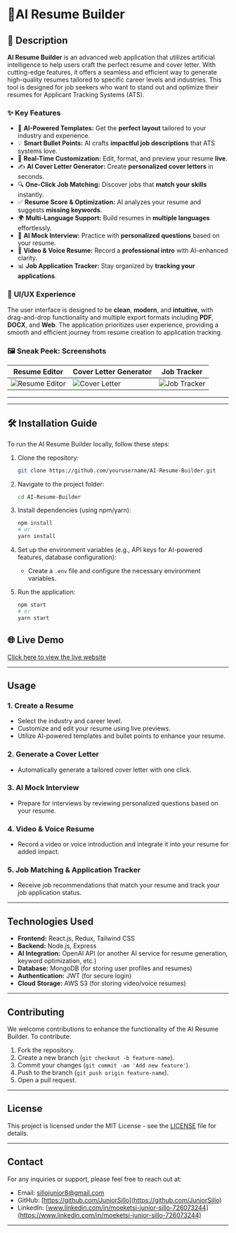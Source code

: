 # 🚀AI Resume Builder

## 📝 Description

**AI Resume Builder** is an advanced web application that utilizes artificial intelligence to help users craft the perfect resume and cover letter. With cutting-edge features, it offers a seamless and efficient way to generate high-quality resumes tailored to specific career levels and industries. This tool is designed for job seekers who want to stand out and optimize their resumes for Applicant Tracking Systems (ATS).

### ✨ **Key Features**

- 📄 **AI-Powered Templates:** Get the **perfect layout** tailored to your industry and experience.
- 💡 **Smart Bullet Points:** AI crafts **impactful job descriptions** that ATS systems love.
- 🎨 **Real-Time Customization:** Edit, format, and preview your resume **live**.
- ✍️ **AI Cover Letter Generator:** Create **personalized cover letters** in seconds.
- 🔍 **One-Click Job Matching:** Discover jobs that **match your skills** instantly.
- ✅ **Resume Score & Optimization:** AI analyzes your resume and suggests **missing keywords**.
- 🌍 **Multi-Language Support:** Build resumes in **multiple languages** effortlessly.
- 🎤 **AI Mock Interview:** Practice with **personalized questions** based on your resume.
- 🎥 **Video & Voice Resume:** Record a **professional intro** with AI-enhanced clarity.
- 📊 **Job Application Tracker:** Stay organized by **tracking your applications**.

### 🎨 **UI/UX Experience**

The user interface is designed to be **clean**, **modern**, and **intuitive**, with drag-and-drop functionality and multiple export formats including **PDF**, **DOCX**, and **Web**. The application prioritizes user experience, providing a smooth and efficient journey from resume creation to application tracking.

### 🖼️ **Sneak Peek: Screenshots**

| Resume Editor | Cover Letter Generator | Job Tracker |
|---------------|-----------------------|-------------|
| ![Resume Editor](https://github.com/user-attachments/assets/95d5da9b-4dfd-49e1-96be-81f9cd2c32f7) | ![Cover Letter](https://github.com/user-attachments/assets/48c7b2db-a10c-4a09-8265-8358c51ded2b) | ![Job Tracker](https://github.com/user-attachments/assets/dcea0f71-6c9d-4d76-be9a-e37e6f096852) |

---
---

## 🛠️ **Installation Guide**

To run the AI Resume Builder locally, follow these steps:

1. Clone the repository:

   ```bash
   git clone https://github.com/yourusername/AI-Resume-Builder.git
   ```

2. Navigate to the project folder:

   ```bash
   cd AI-Resume-Builder
   ```

3. Install dependencies (using npm/yarn):

   ```bash
   npm install
   # or
   yarn install
   ```

4. Set up the environment variables (e.g., API keys for AI-powered features, database configuration):

   * Create a `.env` file and configure the necessary environment variables.

5. Run the application:

   ```bash
   npm start
   # or
   yarn start
   ```

## 🌐 Live Demo

[Click here to view the live website](https://ai-resume-builder-idebow0ct-juniorsillos-projects.vercel.app)


---

## Usage

### 1. **Create a Resume**

* Select the industry and career level.
* Customize and edit your resume using live previews.
* Utilize AI-powered templates and bullet points to enhance your resume.

### 2. **Generate a Cover Letter**

* Automatically generate a tailored cover letter with one click.

### 3. **AI Mock Interview**

* Prepare for interviews by reviewing personalized questions based on your resume.

### 4. **Video & Voice Resume**

* Record a video or voice introduction and integrate it into your resume for added impact.

### 5. **Job Matching & Application Tracker**

* Receive job recommendations that match your resume and track your job application status.

---

## Technologies Used

* **Frontend:** React.js, Redux, Tailwind CSS
* **Backend:** Node.js, Express
* **AI Integration:** OpenAI API (or another AI service for resume generation, keyword optimization, etc.)
* **Database:** MongoDB (for storing user profiles and resumes)
* **Authentication:** JWT (for secure login)
* **Cloud Storage:** AWS S3 (for storing video/voice resumes)

---

## Contributing

We welcome contributions to enhance the functionality of the AI Resume Builder. To contribute:

1. Fork the repository.
2. Create a new branch (`git checkout -b feature-name`).
3. Commit your changes (`git commit -am 'Add new feature'`).
4. Push to the branch (`git push origin feature-name`).
5. Open a pull request.

---

## License

This project is licensed under the MIT License - see the [LICENSE](LICENSE) file for details.

---

## Contact

For any inquiries or support, please feel free to reach out at:

* Email: sillojunior8@gmail.com
* GitHub: [https://github.com/JuniorSillo](https://github.com/JuniorSillo)
* LinkedIn: [www.linkedin.com/in/moeketsi-junior-sillo-726073244](https://www.linkedin.com/in/moeketsi-junior-sillo-726073244)


---

